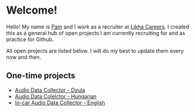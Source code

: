 # Welcome!

Hello! My name is [Pam](https://www.linkedin.com/in/pamverceles/) and I work as a recruiter at [Likha Careers](https://likhacareers.com/).
I created this as a general hub of open projects I am currently recruiting for and as practice for Github. 

All open projects are listed below. I will do my best to update them every now and then.

 ## One-time projects

 - [Audio Data Collector - Dyula](https://likhacareers.recruitee.com/o/dyula-speaking-audio-data-collector)
 - [Audio Data Colelctor - Hungarian](https://likhacareers.recruitee.com/o/hungarian-speaking-audio-data-collector)
 - [In-car Audio Data Collector - English](https://likhacareers.recruitee.com/o/english-speaking-in-car-audio-data-collection)
 
